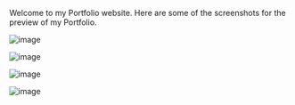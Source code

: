 Welcome to my Portfolio website. Here are some of the screenshots for the preview of my Portfolio.


![image](https://github.com/user-attachments/assets/94ba749a-c7e3-41a6-a318-4b92bf604d15)



![image](https://github.com/user-attachments/assets/684d2b3d-071c-4b96-a699-eb6cabcf28ad)



![image](https://github.com/user-attachments/assets/24098211-93f4-4d64-9bfd-4c3ae533c3c8)



![image](https://github.com/user-attachments/assets/31325624-df66-41b8-a363-8423bd2ede55)

